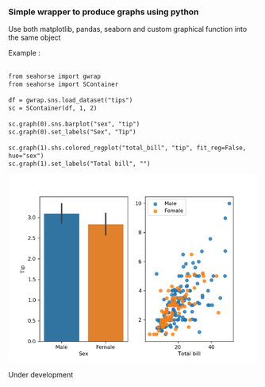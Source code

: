 ### Simple wrapper to produce graphs using python

Use both matplotlib, pandas, seaborn and custom graphical function into the same object

Example :

```python3

from seahorse import gwrap
from seahorse import SContainer

df = gwrap.sns.load_dataset("tips")
sc = SContainer(df, 1, 2)

sc.graph(0).sns.barplot("sex", "tip")
sc.graph(0).set_labels("Sex", "Tip")

sc.graph(1).shs.colored_regplot("total_bill", "tip", fit_reg=False, hue="sex")
sc.graph(1).set_labels("Total bill", "")
```

![Example image](https://github.com/jsgounot/Seahorse/blob/master/example.png)

Under development